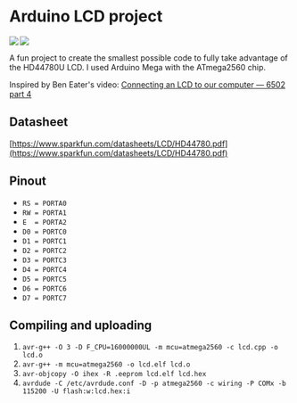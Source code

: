 # Arduino LCD project

<img align="left" src="https://img.shields.io/badge/c++-%2300599C.svg?style=for-the-badge&logo=c%2B%2B&logoColor=white" />
<img src="https://img.shields.io/badge/Arduino-00979D?style=for-the-badge&logo=Arduino&logoColor=white" />

A fun project to create the smallest possible code to fully take advantage of the HD44780U LCD.
I used Arduino Mega with the ATmega2560 chip.

Inspired by Ben Eater's video: [Connecting an LCD to our computer — 6502 part 4](https://youtu.be/FY3zTUaykVo)


## Datasheet
[https://www.sparkfun.com/datasheets/LCD/HD44780.pdf](https://www.sparkfun.com/datasheets/LCD/HD44780.pdf)


## Pinout
- `RS = PORTA0`
- `RW = PORTA1`
- `E  = PORTA2`
- `D0 = PORTC0`
- `D1 = PORTC1`
- `D2 = PORTC2`
- `D3 = PORTC3`
- `D4 = PORTC4`
- `D5 = PORTC5`
- `D6 = PORTC6`
- `D7 = PORTC7`


## Compiling and uploading
1. `avr-g++ -O 3 -D F_CPU=16000000UL -m mcu=atmega2560 -c lcd.cpp -o lcd.o`
2. `avr-g++ -m mcu=atmega2560 -o lcd.elf lcd.o`
3. `avr-objcopy -O ihex -R .eeprom lcd.elf lcd.hex`
4. `avrdude -C /etc/avrdude.conf -D -p atmega2560 -c wiring -P COMx -b 115200 -U flash:w:lcd.hex:i`

